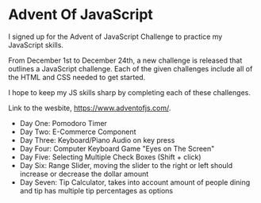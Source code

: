 # Advent Of JavaScript

I signed up for the Advent of JavaScript Challenge to practice my JavaScript skills. 

From December 1st to December 24th, a new challenge is released that outlines a JavaScript challenge. Each of the given challenges include all of the HTML and CSS needed to get started. 

I hope to keep my JS skills sharp by completing each of these challenges.

Link to the wesbite, https://www.adventofjs.com/. 

* Day One: Pomodoro Timer
* Day Two: E-Commerce Component
* Day Three: Keyboard/Piano Audio on key press
* Day Four: Computer Keyboard Game "Eyes on The Screen"
* Day Five: Selecting Multiple Check Boxes (Shift + click)
* Day Six: Range Slider, moving the slider to the right or left should increase or decrease the dollar amount
* Day Seven: Tip Calculator, takes into account amount of people dining and tip has multiple tip percentages as options